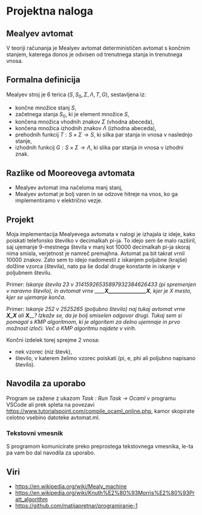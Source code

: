 # Projektna naloga
## Mealyev avtomat
V teoriji računanja je Mealyev avtomat determinističen avtomat s končnim stanjem, katerega donos je odvisen od trenutnega stanja in trenutnega vnosa.

## Formalna definicija

Mealyev stroj je 6 terica $(S, S_0 , \Sigma, \Lambda, T, G)$, sestavljena iz:

- končne množice stanj $S$,
- začetnega stanja $S_0$, ki je element množice $S$,
- končena množica vhodnih znakov $\Sigma$ (vhodna abeceda),
- končena množica izhodnih znakov $\Lambda$ (izhodna abeceda),
- prehodnih funkcij $T : S \times \Sigma \rightarrow S$, ki silka par stanja in vnosa v naslednjo stanje,
- izhodnih funkcij $G : S \times \Sigma \rightarrow \Lambda$, ki slika par stanja in vnosa v izhodni znak.

## Razlike od Mooreovega avtomata
- Mealyev avtomat ima načeloma manj stanj,
- Mealyev avtomat je bolj varen in se odzove hitreje na vnos, ko ga implementiramo v električno vezje.

## Projekt
Moja implementacija Mealyevega avtomata v nalogi je izhajala iz ideje, kako poiskati telefonsko številko v decimalkah pi-ja.
To idejo sem še malo razširil, saj ujemanje 9-mestnega števila v manj kot 10000 decimalkah pi-ja skoraj nima smisla,
verjetnost je namreč premajhna. Avtomat pa bit takrat vrnil 10000 znakov. Zato sem to idejo nadomestil z iskanjem poljubne (krajše) dolžine vzorca (števila),
nato pa še dodal druge konstante in iskanje v poljubnem številu. 

Primer: *Iskanje števila 23 v 31415926535897932384626433 (pi spremenjen v naravno število),
in avtomat vrne  _______X_______________X___, kjer je X mesto, kjer se ujemanje konča.*

Primer: *Iskanje 252 v 2525265 (poljubno število) naj tukaj avtomat vrne __X_X__ ali __X____?
Izkaže se, da je bolj smiselen odgovor drugi. Tukaj sem si pomagal s KMP algoritmom, ki je algoritem za delno ujemnaje in prvo možnost izloči.
Več o KMP algoritmu najdete v virih.*

Končni izdelek torej sprejme 2 vnosa: 
- nek vzorec (niz števk),
- število, v katerem želimo vzorec poiskati (pi, e, phi ali poljubno napisano število).

## Navodila za uporabo
Program se zažene z ukazom _Task : Run Task -> Ocaml_ v programu VSCode
ali prek spleta na povezavi https://www.tutorialspoint.com/compile_ocaml_online.php, 
kamor skopirate celotno vsebino datoteke avtomat.ml.

### Tekstovni vmesnik
S programom komunicirate preko preprostega tekstovnega vmesnika, le-ta pa vam bo dal navodila za uporabo.

## Viri

-  https://en.wikipedia.org/wiki/Mealy_machine
-  https://en.wikipedia.org/wiki/Knuth%E2%80%93Morris%E2%80%93Pratt_algorithm
-  https://github.com/matijapretnar/programiranje-1

